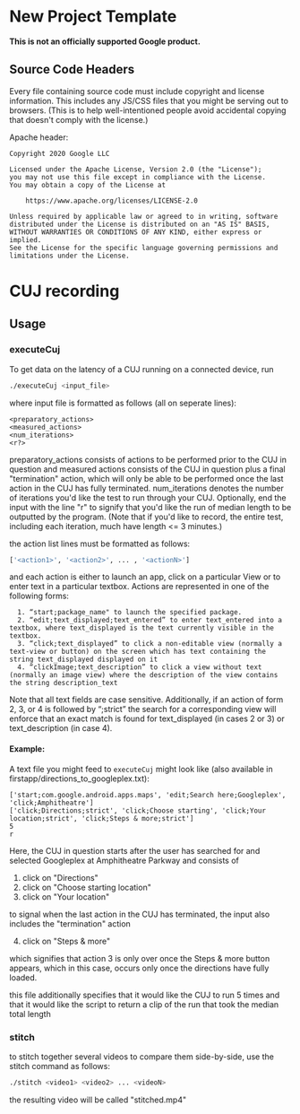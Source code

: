 # New Project Template

**This is not an officially supported Google product.**

## Source Code Headers

Every file containing source code must include copyright and license
information. This includes any JS/CSS files that you might be serving out to
browsers. (This is to help well-intentioned people avoid accidental copying that
doesn't comply with the license.)

Apache header:

    Copyright 2020 Google LLC

    Licensed under the Apache License, Version 2.0 (the "License");
    you may not use this file except in compliance with the License.
    You may obtain a copy of the License at

        https://www.apache.org/licenses/LICENSE-2.0

    Unless required by applicable law or agreed to in writing, software
    distributed under the License is distributed on an "AS IS" BASIS,
    WITHOUT WARRANTIES OR CONDITIONS OF ANY KIND, either express or implied.
    See the License for the specific language governing permissions and
    limitations under the License.

# CUJ recording

## Usage

### executeCuj

To get data on the latency of a CUJ running on a connected device, run 

```bash
./executeCuj <input_file>
```

where input file is formatted as follows (all on seperate lines):

```
<preparatory_actions> 
<measured_actions> 
<num_iterations> 
<r?>
```

preparatory_actions consists of actions to be performed prior to the CUJ 
in question and measured actions consists of the CUJ in question plus a final 
"termination" action, which will only be able to be performed once the last
action in the CUJ has fully terminated. num_iterations denotes the number of 
iterations you'd like the test to run through your CUJ. Optionally, end the 
input with the line "r" to signify that you'd like the run of median length to 
be outputted by the program. (Note that if you'd like to record, the entire
test, including each iteration, much have length <= 3 minutes.)

the action list lines must be formatted as follows:

```bash
['<action1>', '<action2>', ... , '<actionN>']
```
and each action is either to launch an app, click on a particular View or to enter 
text in a particular textbox. Actions are represented in one of the following forms:
     
      1. “start;package_name" to launch the specified package.
      2. “edit;text_displayed;text_entered” to enter text_entered into a textbox, where text_displayed is the text currently visible in the textbox.
      3. “click;text_displayed” to click a non-editable view (normally a text-view or button) on the screen which has text containing the string text_displayed displayed on it
      4. “clickImage;text_description” to click a view without text (normally an image view) where the description of the view contains the string description_text
     
Note that all text fields are case sensitive. Additionally, if an action of form 
2, 3, or 4 is followed by “;strict” the search for a corresponding view will enforce 
that an exact match is found for text_displayed (in cases 2 or 3) or text_description 
(in case 4).


#### Example:
A text file you might feed to ``executeCuj`` might look like (also available in firstapp/directions_to_googleplex.txt):
```
['start;com.google.android.apps.maps', 'edit;Search here;Googleplex', 'click;Amphitheatre']
['click;Directions;strict', 'click;Choose starting', 'click;Your location;strict', 'click;Steps & more;strict']
5
r
```
Here, the CUJ in question starts after the user has searched for and selected Googleplex at Amphitheatre Parkway and consists of 

1. click on "Directions"
2. click on "Choose starting location"
3. click on "Your location"

to signal when the last action in the CUJ has terminated, the input also includes the "termination" action

4. click on "Steps & more"  

which signifies that action 3 is only over once the Steps & more button appears, which in this case, occurs only once the directions have fully loaded.

this file additionally specifies that it would like the CUJ to run 5 times and that it would like the script to return a clip of the run that took the median total length

### stitch

to stitch together several videos to compare them side-by-side, use the stitch command 
as follows:

```bash
./stitch <video1> <video2> ... <videoN>
```

the resulting video will be called "stitched.mp4" 
